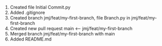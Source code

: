 1. Created file Initial Commit.py
2. Added .gitignore 
3. Created branch jmj/feat/my-first-branch, file Branch.py in jmj/feat/my-first-branch
5. Created new pull request main <-- jmj/feat/my-first-branch
4. Merged branch jmj/feat/my-first-branch with main
5. Added README.md